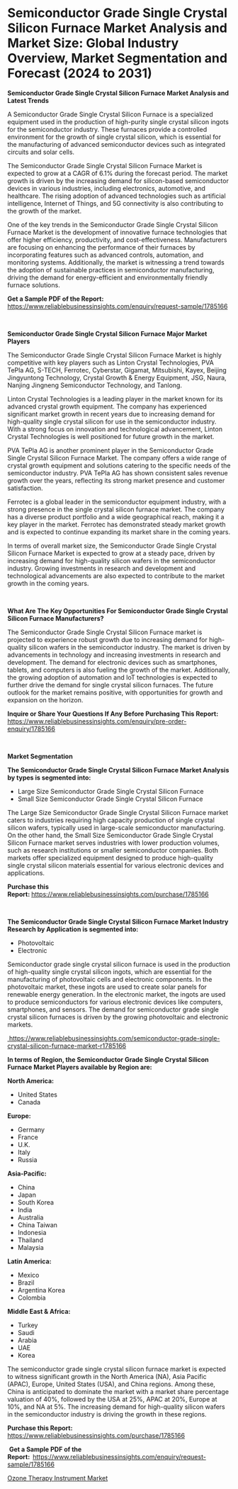 <p><h1>Semiconductor Grade Single Crystal Silicon Furnace Market Analysis and Market Size: Global Industry Overview, Market Segmentation and Forecast (2024 to 2031)</h1></p><p><strong>Semiconductor Grade Single Crystal Silicon Furnace Market Analysis and Latest Trends</strong></p>
<p><p>A Semiconductor Grade Single Crystal Silicon Furnace is a specialized equipment used in the production of high-purity single crystal silicon ingots for the semiconductor industry. These furnaces provide a controlled environment for the growth of single crystal silicon, which is essential for the manufacturing of advanced semiconductor devices such as integrated circuits and solar cells.</p><p>The Semiconductor Grade Single Crystal Silicon Furnace Market is expected to grow at a CAGR of 6.1% during the forecast period. The market growth is driven by the increasing demand for silicon-based semiconductor devices in various industries, including electronics, automotive, and healthcare. The rising adoption of advanced technologies such as artificial intelligence, Internet of Things, and 5G connectivity is also contributing to the growth of the market.</p><p>One of the key trends in the Semiconductor Grade Single Crystal Silicon Furnace Market is the development of innovative furnace technologies that offer higher efficiency, productivity, and cost-effectiveness. Manufacturers are focusing on enhancing the performance of their furnaces by incorporating features such as advanced controls, automation, and monitoring systems. Additionally, the market is witnessing a trend towards the adoption of sustainable practices in semiconductor manufacturing, driving the demand for energy-efficient and environmentally friendly furnace solutions.</p></p>
<p><strong>Get a Sample PDF of the Report:&nbsp;</strong> <a href="https://www.reliablebusinessinsights.com/enquiry/request-sample/1785166">https://www.reliablebusinessinsights.com/enquiry/request-sample/1785166</a></p>
<p>&nbsp;</p>
<p><strong>Semiconductor Grade Single Crystal Silicon Furnace Major Market Players</strong></p>
<p><p>The Semiconductor Grade Single Crystal Silicon Furnace Market is highly competitive with key players such as Linton Crystal Technologies, PVA TePla AG, S-TECH, Ferrotec, Cyberstar, Gigamat, Mitsubishi, Kayex, Beijing Jingyuntong Technology, Crystal Growth & Energy Equipment, JSG, Naura, Nanjing Jingneng Semiconductor Technology, and Tanlong.</p><p>Linton Crystal Technologies is a leading player in the market known for its advanced crystal growth equipment. The company has experienced significant market growth in recent years due to increasing demand for high-quality single crystal silicon for use in the semiconductor industry. With a strong focus on innovation and technological advancement, Linton Crystal Technologies is well positioned for future growth in the market.</p><p>PVA TePla AG is another prominent player in the Semiconductor Grade Single Crystal Silicon Furnace Market. The company offers a wide range of crystal growth equipment and solutions catering to the specific needs of the semiconductor industry. PVA TePla AG has shown consistent sales revenue growth over the years, reflecting its strong market presence and customer satisfaction.</p><p>Ferrotec is a global leader in the semiconductor equipment industry, with a strong presence in the single crystal silicon furnace market. The company has a diverse product portfolio and a wide geographical reach, making it a key player in the market. Ferrotec has demonstrated steady market growth and is expected to continue expanding its market share in the coming years.</p><p>In terms of overall market size, the Semiconductor Grade Single Crystal Silicon Furnace Market is expected to grow at a steady pace, driven by increasing demand for high-quality silicon wafers in the semiconductor industry. Growing investments in research and development and technological advancements are also expected to contribute to the market growth in the coming years.</p></p>
<p>&nbsp;</p>
<p><strong>What Are The Key Opportunities For Semiconductor Grade Single Crystal Silicon Furnace Manufacturers?</strong></p>
<p><p>The Semiconductor Grade Single Crystal Silicon Furnace market is projected to experience robust growth due to increasing demand for high-quality silicon wafers in the semiconductor industry. The market is driven by advancements in technology and increasing investments in research and development. The demand for electronic devices such as smartphones, tablets, and computers is also fueling the growth of the market. Additionally, the growing adoption of automation and IoT technologies is expected to further drive the demand for single crystal silicon furnaces. The future outlook for the market remains positive, with opportunities for growth and expansion on the horizon.</p></p>
<p><strong>Inquire or Share Your Questions If Any Before Purchasing This Report:</strong> <a href="https://www.reliablebusinessinsights.com/enquiry/pre-order-enquiry/1785166">https://www.reliablebusinessinsights.com/enquiry/pre-order-enquiry/1785166</a></p>
<p>&nbsp;</p>
<p><strong>Market Segmentation</strong></p>
<p><strong>The Semiconductor Grade Single Crystal Silicon Furnace Market Analysis by types is segmented into:</strong></p>
<p><ul><li>Large Size Semiconductor Grade Single Crystal Silicon Furnace</li><li>Small Size Semiconductor Grade Single Crystal Silicon Furnace</li></ul></p>
<p><p>The Large Size Semiconductor Grade Single Crystal Silicon Furnace market caters to industries requiring high capacity production of single crystal silicon wafers, typically used in large-scale semiconductor manufacturing. On the other hand, the Small Size Semiconductor Grade Single Crystal Silicon Furnace market serves industries with lower production volumes, such as research institutions or smaller semiconductor companies. Both markets offer specialized equipment designed to produce high-quality single crystal silicon materials essential for various electronic devices and applications.</p></p>
<p><strong>Purchase this Report:&nbsp;</strong><a href="https://www.reliablebusinessinsights.com/purchase/1785166">https://www.reliablebusinessinsights.com/purchase/1785166</a></p>
<p>&nbsp;</p>
<p><strong>The Semiconductor Grade Single Crystal Silicon Furnace Market Industry Research by Application is segmented into:</strong></p>
<p><ul><li>Photovoltaic</li><li>Electronic</li></ul></p>
<p><p>Semiconductor grade single crystal silicon furnace is used in the production of high-quality single crystal silicon ingots, which are essential for the manufacturing of photovoltaic cells and electronic components. In the photovoltaic market, these ingots are used to create solar panels for renewable energy generation. In the electronic market, the ingots are used to produce semiconductors for various electronic devices like computers, smartphones, and sensors. The demand for semiconductor grade single crystal silicon furnaces is driven by the growing photovoltaic and electronic markets.</p></p>
<p><a href="https://www.reliablebusinessinsights.com/semiconductor-grade-single-crystal-silicon-furnace-market-r1785166">&nbsp;https://www.reliablebusinessinsights.com/semiconductor-grade-single-crystal-silicon-furnace-market-r1785166</a></p>
<p><strong>In terms of Region, the Semiconductor Grade Single Crystal Silicon Furnace Market Players available by Region are:</strong></p>
<p>
    <p> <strong> North America: </strong>
        <ul>
            <li>United States</li>
            <li>Canada</li>
        </ul>
        </p> 
    <p> <strong> Europe: </strong>
        <ul>
            <li>Germany</li>
            <li>France</li>
            <li>U.K.</li>
            <li>Italy</li>
            <li>Russia</li>
        </ul>
        </p> 
    <p> <strong> Asia-Pacific: </strong>
        <ul>
            <li>China</li>
            <li>Japan</li>
            <li>South Korea</li>
            <li>India</li>
            <li>Australia</li>
            <li>China Taiwan</li>
            <li>Indonesia</li>
            <li>Thailand</li>
            <li>Malaysia</li>
        </ul>
        </p> 
    <p> <strong> Latin America: </strong>
        <ul>
            <li>Mexico</li>
            <li>Brazil</li>
            <li>Argentina Korea</li>
            <li>Colombia</li>
        </ul>
        </p> 
    <p> <strong> Middle East & Africa: </strong>
        <ul>
            <li>Turkey</li>
            <li>Saudi</li>
            <li>Arabia</li>
            <li>UAE</li>
            <li>Korea</li>
        </ul>
    </p>
    </p>
<p><p>The semiconductor grade single crystal silicon furnace market is expected to witness significant growth in the North America (NA), Asia Pacific (APAC), Europe, United States (USA), and China regions. Among these, China is anticipated to dominate the market with a market share percentage valuation of 40%, followed by the USA at 25%, APAC at 20%, Europe at 10%, and NA at 5%. The increasing demand for high-quality silicon wafers in the semiconductor industry is driving the growth in these regions.</p></p>
<p><strong>Purchase this Report: </strong><a href="https://www.reliablebusinessinsights.com/purchase/1785166">https://www.reliablebusinessinsights.com/purchase/1785166</a></p>
<p>&nbsp;<strong>Get a Sample PDF of the Report:&nbsp;&nbsp;</strong><a href="https://www.reliablebusinessinsights.com/enquiry/request-sample/1785166">https://www.reliablebusinessinsights.com/enquiry/request-sample/1785166</a></p>
<p><strong></strong></p>
<p><p><a href="https://view.publitas.com/reportprime-1/ozone-therapy-instrument-market-size-market-outlook-and-market-forecast-2024-to-2031/">Ozone Therapy Instrument Market</a></p></p>